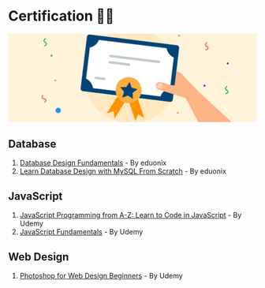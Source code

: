 # Certification :man_technologist:

![my certification](/images/my-certification.png)

## Database

1. [Database Design Fundamentals](https://www.eduonix.com/database-design-fundamentals) - By eduonix
2. [Learn Database Design with MySQL From Scratch](https://www.eduonix.com/courses/Web-Development/Learn-Database-Design-with-MySQL-From-Scratch) - By eduonix

## JavaScript

1. [JavaScript Programming from A-Z: Learn to Code in JavaScript](https://www.udemy.com/course/complete-javascript/) - By Udemy
2. [JavaScript Fundamentals](https://www.udemy.com/course/javascriptfundamentals/) - By Udemy

## Web Design

1. [Photoshop for Web Design Beginners](https://www.udemy.com/course/photoshop-for-web-design-beginners/) - By Udemy

